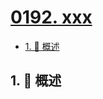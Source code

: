# [0192. xxx](https://github.com/Tdahuyou/TNotes.leetcode/tree/main/notes/0192.%20xxx)

<!-- region:toc -->

- [1. 📝 概述](#1--概述)

<!-- endregion:toc -->

## 1. 📝 概述
